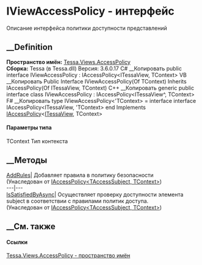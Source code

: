 # IViewAccessPolicy<TContext> \- интерфейс
Описание интерфейса политики доступности представлений
## __Definition
 **Пространство имён:**
[Tessa.Views.AccessPolicy](N_Tessa_Views_AccessPolicy.htm)  
 **Сборка:** Tessa (в Tessa.dll) Версия: 3.6.0.17
C# __Копировать
     public interface IViewAccessPolicy<TContext> : IAccessPolicy<ITessaView, TContext>
VB __Копировать
     Public Interface IViewAccessPolicy(Of TContext)
    	Inherits IAccessPolicy(Of ITessaView, TContext)
C++ __Копировать
    generic<typename TContext>
    public interface class IViewAccessPolicy : IAccessPolicy<ITessaView^, TContext>
F# __Копировать
     type IViewAccessPolicy<'TContext> = 
        interface
            interface IAccessPolicy<ITessaView, 'TContext>
        end
Implements
    [IAccessPolicy](T_Tessa_Views_AccessPolicy_IAccessPolicy_2.htm)<[ITessaView](T_Tessa_Views_ITessaView.htm), TContext>
#### Параметры типа
TContext
     Тип контекста 
## __Методы
[AddRules](M_Tessa_Views_AccessPolicy_IAccessPolicy_2_AddRules.htm)|
Добавляет правила в политику безопасности  
(Унаследован от [IAccessPolicy<TAccessSubject,
TContext>](T_Tessa_Views_AccessPolicy_IAccessPolicy_2.htm))  
---|---  
[IsSatisfiedByAsync](M_Tessa_Views_AccessPolicy_IAccessPolicy_2_IsSatisfiedByAsync.htm)|
Осуществляет проверку доступности элемента subject в соответствии с правилами
политик доступа.  
(Унаследован от [IAccessPolicy<TAccessSubject,
TContext>](T_Tessa_Views_AccessPolicy_IAccessPolicy_2.htm))  
##  __См. также
#### Ссылки
[Tessa.Views.AccessPolicy - пространство имён](N_Tessa_Views_AccessPolicy.htm)
